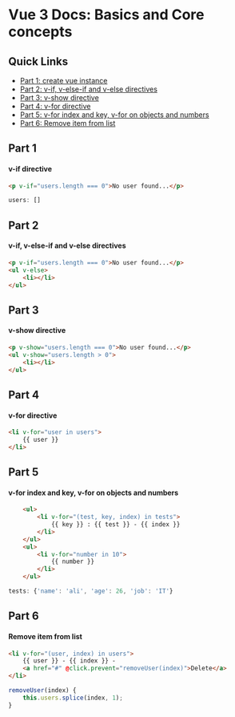 # Vue 3 Docs: Basics and Core concepts

## Quick Links
* <a href="#part-1">Part 1: create vue instance</a>
* <a href="#part-2">Part 2: v-if, v-else-if and v-else directives</a>
* <a href="#part-3">Part 3: v-show directive</a>
* <a href="#part-4">Part 4: v-for directive</a>
* <a href="#part-5">Part 5: v-for index and key, v-for on objects and numbers</a>
* <a href="#part-6">Part 6: Remove item from list</a>

## Part 1
#### v-if directive

```html
<p v-if="users.length === 0">No user found...</p>
```
```js
users: []
```

## Part 2
#### v-if, v-else-if and v-else directives

```html
<p v-if="users.length === 0">No user found...</p>
<ul v-else>
    <li></li>
</ul>
```

## Part 3
#### v-show directive

```html
<p v-show="users.length === 0">No user found...</p>
<ul v-show="users.length > 0">
    <li></li>
</ul>
```

## Part 4
#### v-for directive

```html
<li v-for="user in users">
    {{ user }}
</li>
```

## Part 5
#### v-for index and key, v-for on objects and numbers

```html
    <ul>
        <li v-for="(test, key, index) in tests">
            {{ key }} : {{ test }} - {{ index }}
        </li>
    </ul>
    <ul>
        <li v-for="number in 10">
            {{ number }}
        </li>
    </ul>
```
```js
tests: {'name': 'ali', 'age': 26, 'job': 'IT'}
```

## Part 6
#### Remove item from list

```html
<li v-for="(user, index) in users">
    {{ user }} - {{ index }} -
    <a href="#" @click.prevent="removeUser(index)">Delete</a>
</li>
```
```js
removeUser(index) {
    this.users.splice(index, 1);
}
```